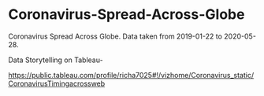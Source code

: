 # Coronavirus-Spread-Across-Globe
Coronavirus Spread Across Globe. Data taken from 2019-01-22 to 2020-05-28.

Data Storytelling on Tableau-

https://public.tableau.com/profile/richa7025#!/vizhome/Coronavirus_static/CoronavirusTimingacrossweb
